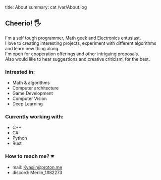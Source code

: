 title: About
summary: cat /var/About.log


## Cheerio! 🖐
I'm a self tough programmer, Math geek and Electronics entusiast.    
I love to creating interesting projects, experiment with different algorithms and learn new thing along.  
I'm open for cooperation offerings and other intriguing proposals.  
Also would like to hear suggestions and creative criticism, for the best. 

### Intrested in:
- Math & algorithms
- Computer architecture
- Game Development
- Computer Vision
- Deep Learning

### Currently working with:
- C++ 
- C#
- Python
- Rust

### How to reach me? 🕾
- mail: Kvasjir@proton.me
- discord: Merlin_1#82273